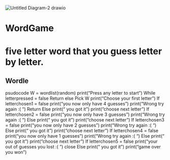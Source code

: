![Untitled Diagram-2 drawio](https://github.com/BenjaminBigwood/WordGame/assets/144251973/cec26fa6-3fef-44da-9588-cba843cc09f5)
# WordGame
# five letter word that you guess letter by letter.
## Wordle
psudocode
W = wordlist(random)
print(“Press any letter to start”)
While letterpressed = false
Return
else
Pick W
print(“Choose your first letter”)
If letterchosen1 = false
print(“you now only have 4 guesses”)
print(“Wrong try again :( “)
Return 
Else
print(“ you got it”)
print(“choose next letter”)
If letterchosen2 = false
print(“you now only have 3 guesses”)
print(“Wrong try again :( “)
Else
print(“ you got it”)
print(“choose next letter”)
If letterchosen3 = false
print(“you now only have 2 guesses”)
print(“Wrong try again :( “)
Else
print(“ you got it”)
print(“choose next letter”)
If letterchosen4 = false
print(“you now only have 1 guesses”)
print(“Wrong try again :( “)
Else
print(“ you got it”)
print(“choose next letter”)
If letterchosen5 = false
print(“your out of guesses you lost :( ”)
close
Else
print(“ you got it”)
print(“game over you won”)
